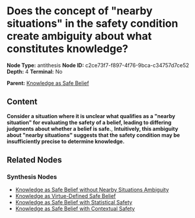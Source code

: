 # Does the concept of "nearby situations" in the safety condition create ambiguity about what constitutes knowledge?

**Node Type:** antithesis
**Node ID:** c2ce73f7-f897-4f76-9bca-c34757d7ce52
**Depth:** 4
**Terminal:** No

**Parent:** [Knowledge as Safe Belief](knowledge-as-safe-belief-synthesis-eaa412b5-7fc3-494a-9ea3-878dd5c29bcd.md)

## Content

**Consider a situation where it is unclear what qualifies as a "nearby situation" for evaluating the safety of a belief, leading to differing judgments about whether a belief is safe.**, **Intuitively, this ambiguity about "nearby situations" suggests that the safety condition may be insufficiently precise to determine knowledge.**

## Related Nodes

### Synthesis Nodes

- [Knowledge as Safe Belief without Nearby Situations Ambiguity](knowledge-as-safe-belief-without-nearby-situations-ambiguity-synthesis-db51acca-7a93-4b12-a99f-b9f6561c69bc.md)
- [Knowledge as Virtue-Defined Safe Belief](knowledge-as-virtue-defined-safe-belief-synthesis-24f48357-ea79-425e-8ff6-fbc4b48e8ef1.md)
- [Knowledge as Safe Belief with Statistical Safety](knowledge-as-safe-belief-with-statistical-safety-synthesis-dbbd97c1-155b-4e7b-8649-e9f037ce590b.md)
- [Knowledge as Safe Belief with Contextual Safety](knowledge-as-safe-belief-with-contextual-safety-synthesis-6d1c73dd-69ce-4606-a27b-4886445da1f9.md)
